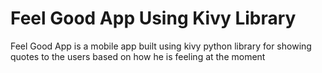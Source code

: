 # Feel Good App Using Kivy Library
Feel Good App is  a mobile app built using kivy python library for showing quotes to the users based on how he is feeling at the moment
